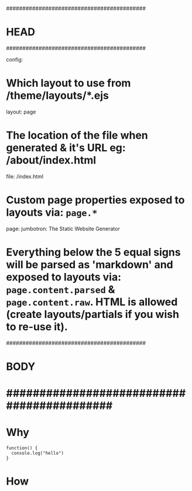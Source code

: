 ###########################################
# HEAD
###########################################

config: 
  # Which layout to use from /theme/layouts/*.ejs
  layout: page
  # The location of the file when generated & it's URL eg: /about/index.html
  file: /index.html

# Custom page properties exposed to layouts via: `page.*`
page: 
  jumbotron: The Static Website Generator

# Everything below the 5 equal signs will be parsed as 'markdown' and exposed to layouts via: `page.content.parsed` & `page.content.raw`. HTML is allowed (create layouts/partials if you wish to re-use it).

###########################################
# BODY
###########################################
=====

# Why

```
function() {
  console.log("hello")
}
```

# How



